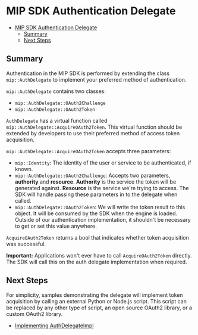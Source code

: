 # MIP SDK Authentication Delegate

- [MIP SDK Authentication Delegate](#mip-sdk-authentication-delegate)
  - [Summary](#summary)
  - [Next Steps](#next-steps)

## Summary

Authentication in the MIP SDK is performed by extending the class `mip::AuthDelegate` to implement your preferred method of authentication.

`mip::AuthDelegate` contains two classes:

- `mip::AuthDelegate::OAuth2Challenge`
- `mip::AuthDelegate::OAuth2Token`

`AuthDelegate` has a virtual function called `mip::AuthDelegate::AcquireOAuth2Token`. This virtual function should be extended by developers to use their preferred method of access token acquisition. 

`mip::AuthDelegate::AcquireOAuth2Token` accepts three parameters:

- `mip::Identity`: The identity of the user or service to be authenticated, if known.
- `mip::AuthDelegate::OAuth2Challenge`: Accepts two parameters, **authority** and **resource**. **Authority** is the service the token will be generated against. **Resource** is the service we're trying to access. The SDK will handle passing these parameters in to the delegate when called.
- `mip::AuthDelegate::OAuth2Token`: We will write the token result to this object. It will be consumed by the SDK when the engine is loaded. Outside of our authentication implementation, it shouldn't be necessary to get or set this value anywhere.

`AcquireOAuth2Token` returns a bool that indicates whether token acquisition was successful.

**Important:** Applications won't ever have to call `AcquireOAuth2Token` directly. The SDK will call this on the auth delegate implementation when required.

## Next Steps

For simplicity, samples demonstrating the delegate will implement token acquisition by calling an external Python or Node.js script. This script can be replaced by any other type of script, an open source OAuth2 library, or a custom OAuth2 library.

- [Implementing AuthDelegateImpl]()
